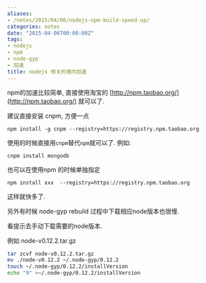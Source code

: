```yaml
---
aliases:
- /notes/2015/04/06/nodejs-npm-build-speed-up/
categories: notes
date: "2015-04-06T00:00:00Z"
tags:
- nodejs
- npm
- node-gyp
- 加速
title: nodejs 相关的墙内加速
---
```


npm的加速比较简单, 直接使用淘宝的 [http://npm.taobao.org/](http://npm.taobao.org/) 就可以了.

建议直接安装 cnpm, 方便一点

`npm install -g cnpm --registry=https://registry.npm.taobao.org`

使用的时候直接用`cnpm`替代`npm`就可以了. 例如:

`cnpm install mongodb`

也可以在使用npm 的时候单独指定

`npm install xxx  --registry=https://registry.npm.taobao.org`

这样就快多了.


另外有时候 node-gyp rebuild  过程中下载相应node版本也很慢.

看提示去手动下载需要的node版本.

例如 node-v0.12.2.tar.gz

```bash
tar zcvf node-v0.12.2.tar.gz
mv ./node-v0.12.2 ~/.node-gyp/0.12.2
touch ~/.node-gyp/0.12.2/installVersion
echo "9" >~/.node-gyp/0.12.2/installVersion
```
